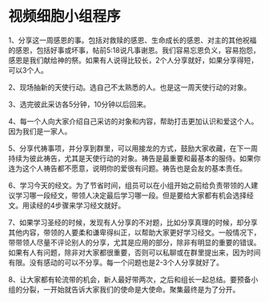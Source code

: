 # 视频细胞小组程序



<p>1、分享这一周感恩的事。包括对救赎的感恩、生命成长的感恩、对主的其他祝福的感恩，包括好事或坏事，帖前5:18说凡事谢恩。我们容易忘恩负义，容易抱怨，感恩是我们献给神的祭。如果有人说得比较长，2个人分享就好，如果分享得短，可以3个人。</p>

<p>2、现场抽新的天使行动。选自己不太熟悉的人。也是这一周天使行动的对象。</p>

<p>3、选完彼此采访各5分钟，10分钟以后回来。</p>

<p>4、每一个人向大家介绍自己采访的对象和内容，帮助打击更加认识和爱这个人。因为我们是一家人。</p>

<p>5、分享代祷事项，并分享到群里，可以用接龙的方式，鼓励大家收藏，在下一周持续为彼此祷告，尤其是天使行动的对象。祷告是最重要和最基本的服侍。如果你连为这个人祷告都不愿意，说明你的爱很有问题。祷告也是会友的基本责任。</p>

<p>6、学习今天的经文。为了节省时间，组员可以在小组开始之前给负责带领的人建议学习哪一段经文，带领人决定最后学习哪一段。但是要给大家都有机会选择经文。用读经的4步骤来学习经文就好。</p>

<p>7、如果学习圣经的时候，发现有人分享的不对题，比如分享真理的时候，却分享其他内容，带领的人要柔和谦卑得纠正，以帮助大家更好学习经文。一般情况下，带带领人尽量不评论别人的分享，尤其是应用的部分，除非有明显的重要的错误。如果有人有问题，除非对大家都很重要，否则可以私聊或在群里提出来，因为时间有限。没有感动的可以不分享。每一个问题也是2-3个人分享就好了。</p>

<p>8、让大家都有轮流带的机会，新人最好带两次，之后和组长一起总结。要预备小组的分裂，一开始就告诉大家我们的使命是大使命。聚集最终是为了分开。</p>